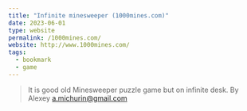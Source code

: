```yaml
---
title: "Infinite minesweeper (1000mines.com)"
date: 2023-06-01
type: website
permalink: /1000mines.com/
website: http://www.1000mines.com/
tags:
  - bookmark
  - game
---
```

> It is good old Minesweeper puzzle game but on infinite desk.
> By Alexey <a.michurin@gmail.com>